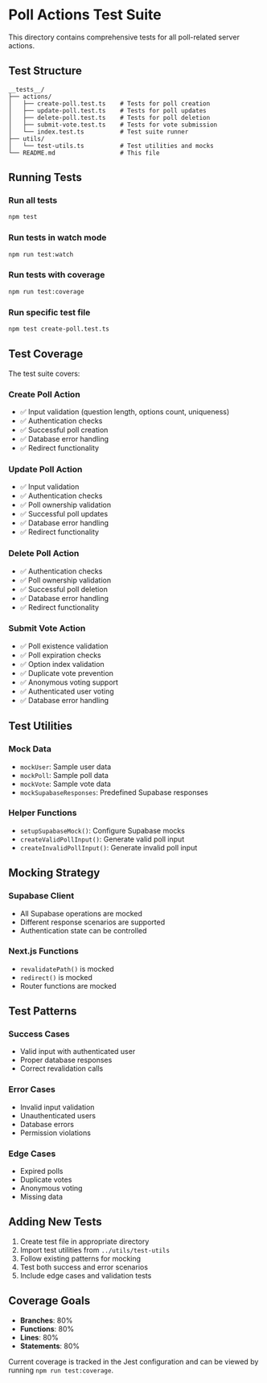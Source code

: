 # Poll Actions Test Suite

This directory contains comprehensive tests for all poll-related server actions.

## Test Structure

```
__tests__/
├── actions/
│   ├── create-poll.test.ts    # Tests for poll creation
│   ├── update-poll.test.ts    # Tests for poll updates
│   ├── delete-poll.test.ts    # Tests for poll deletion
│   ├── submit-vote.test.ts    # Tests for vote submission
│   └── index.test.ts          # Test suite runner
├── utils/
│   └── test-utils.ts          # Test utilities and mocks
└── README.md                  # This file
```

## Running Tests

### Run all tests
```bash
npm test
```

### Run tests in watch mode
```bash
npm run test:watch
```

### Run tests with coverage
```bash
npm run test:coverage
```

### Run specific test file
```bash
npm test create-poll.test.ts
```

## Test Coverage

The test suite covers:

### Create Poll Action
- ✅ Input validation (question length, options count, uniqueness)
- ✅ Authentication checks
- ✅ Successful poll creation
- ✅ Database error handling
- ✅ Redirect functionality

### Update Poll Action
- ✅ Input validation
- ✅ Authentication checks
- ✅ Poll ownership validation
- ✅ Successful poll updates
- ✅ Database error handling
- ✅ Redirect functionality

### Delete Poll Action
- ✅ Authentication checks
- ✅ Poll ownership validation
- ✅ Successful poll deletion
- ✅ Database error handling
- ✅ Redirect functionality

### Submit Vote Action
- ✅ Poll existence validation
- ✅ Poll expiration checks
- ✅ Option index validation
- ✅ Duplicate vote prevention
- ✅ Anonymous voting support
- ✅ Authenticated user voting
- ✅ Database error handling

## Test Utilities

### Mock Data
- `mockUser`: Sample user data
- `mockPoll`: Sample poll data
- `mockVote`: Sample vote data
- `mockSupabaseResponses`: Predefined Supabase responses

### Helper Functions
- `setupSupabaseMock()`: Configure Supabase mocks
- `createValidPollInput()`: Generate valid poll input
- `createInvalidPollInput()`: Generate invalid poll input

## Mocking Strategy

### Supabase Client
- All Supabase operations are mocked
- Different response scenarios are supported
- Authentication state can be controlled

### Next.js Functions
- `revalidatePath()` is mocked
- `redirect()` is mocked
- Router functions are mocked

## Test Patterns

### Success Cases
- Valid input with authenticated user
- Proper database responses
- Correct revalidation calls

### Error Cases
- Invalid input validation
- Unauthenticated users
- Database errors
- Permission violations

### Edge Cases
- Expired polls
- Duplicate votes
- Anonymous voting
- Missing data

## Adding New Tests

1. Create test file in appropriate directory
2. Import test utilities from `../utils/test-utils`
3. Follow existing patterns for mocking
4. Test both success and error scenarios
5. Include edge cases and validation tests

## Coverage Goals

- **Branches**: 80%
- **Functions**: 80%
- **Lines**: 80%
- **Statements**: 80%

Current coverage is tracked in the Jest configuration and can be viewed by running `npm run test:coverage`.

